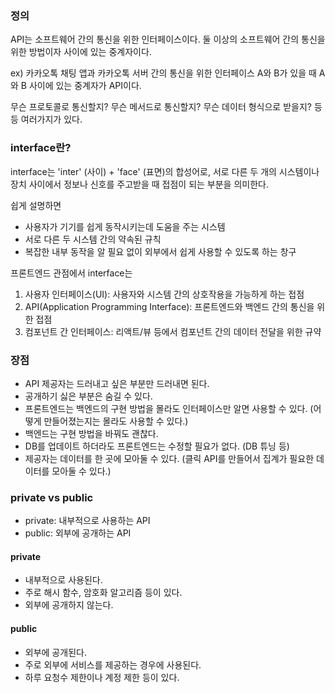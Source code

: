 ### 정의

API는 소프트웨어 간의 통신을 위한 인터페이스이다.
둘 이상의 소프트웨어 간의 통신을 위한 방법이자 사이에 있는 중계자이다.

ex) 카카오톡 채팅 앱과 카카오톡 서버 간의 통신을 위한 인터페이스
A와 B가 있을 때 A와 B 사이에 있는 중계자가 API이다.

무슨 프로토콜로 통신할지?
무슨 메서드로 통신할지?
무슨 데이터 형식으로 받을지? 등등 여러가지가 있다.

### interface란?

interface는 'inter' (사이) + 'face' (표면)의 합성어로, 서로 다른 두 개의 시스템이나 장치 사이에서 정보나 신호를 주고받을 때 접점이 되는 부분을 의미한다.

쉽게 설명하면

- 사용자가 기기를 쉽게 동작시키는데 도움을 주는 시스템
- 서로 다른 두 시스템 간의 약속된 규칙
- 복잡한 내부 동작을 알 필요 없이 외부에서 쉽게 사용할 수 있도록 하는 창구

프론트엔드 관점에서 interface는

1. 사용자 인터페이스(UI): 사용자와 시스템 간의 상호작용을 가능하게 하는 접점
2. API(Application Programming Interface): 프론트엔드와 백엔드 간의 통신을 위한 접점
3. 컴포넌트 간 인터페이스: 리액트/뷰 등에서 컴포넌트 간의 데이터 전달을 위한 규약

### 장점

- API 제공자는 드러내고 싶은 부분만 드러내면 된다.
- 공개하기 싫은 부분은 숨길 수 있다.
- 프론트엔드는 백엔드의 구현 방법을 몰라도 인터페이스만 알면 사용할 수 있다. (어떻게 만들어졌는지는 몰라도 사용할 수 있다.)
- 백엔드는 구현 방법을 바꿔도 괜찮다.
- DB를 업데이트 하더라도 프론트엔드는 수정할 필요가 없다. (DB 튜닝 등)
- 제공자는 데이터를 한 곳에 모아둘 수 있다. (클릭 API를 만들어서 집계가 필요한 데이터를 모아둘 수 있다.)

### private vs public

- private: 내부적으로 사용하는 API
- public: 외부에 공개하는 API

#### private

- 내부적으로 사용된다.
- 주로 해시 함수, 암호화 알고리즘 등이 있다.
- 외부에 공개하지 않는다.

#### public

- 외부에 공개된다.
- 주로 외부에 서비스를 제공하는 경우에 사용된다.
- 하루 요청수 제한이나 계정 제한 등이 있다.
